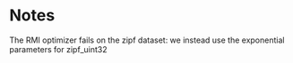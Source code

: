 # Notes

The RMI optimizer fails on the zipf dataset: we instead use the exponential parameters for zipf_uint32